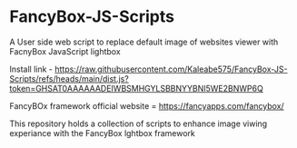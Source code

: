 # FancyBox-JS-Scripts
A User side web script to replace default image of websites viewer with FacnyBox JavaScript lightbox 

Install link - https://raw.githubusercontent.com/Kaleabe575/FancyBox-JS-Scripts/refs/heads/main/dist.js?token=GHSAT0AAAAAADEIWBSMHGYLSBBNYYBNI5WE2BNWP6Q

FancyBOx framework official website = https://fancyapps.com/fancybox/

This repository holds a collection of scripts to enhance image viwing experiance with the FancyBox lghtbox framework
